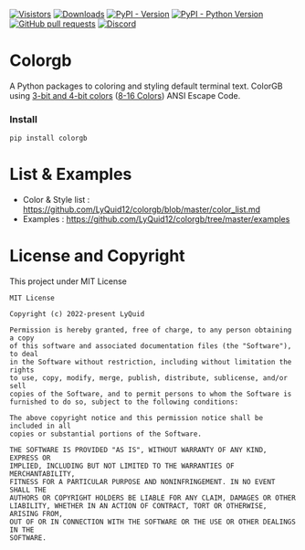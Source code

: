 [![Visistors](https://visitor-badge.glitch.me/badge?page_id=LyQuid12.colorgb)](https://github.com/LyQuid12/colorgb)
[![Downloads](https://pepy.tech/badge/colorgb)](https://pepy.tech/project/colorgb)
[![PyPI - Version](https://img.shields.io/pypi/v/colorgb?label=PyPI%20Version&logo=pypi)](https://pypi.org/project/colorgb)
[![PyPI - Python Version](https://img.shields.io/pypi/pyversions/colorgb?label=Python%20Version&logo=python)](https://pypi.org/project/colorgb)
[![GitHub pull requests](https://img.shields.io/github/issues-pr/LyQuid12/colorgb?label=Pull%20Requests)](https://github.com/LyQuid12/colorgb/pulls)
[![Discord](https://img.shields.io/discord/887650006977347594?color=blue&label=EterNomm&logo=discord)](https://discord.com/invite/qpT2AeYZRN)

# Colorgb
A Python packages to coloring and styling default terminal text.
ColorGB using [3-bit and 4-bit colors](https://en.m.wikipedia.org/wiki/ANSI_escape_code#3-bit_and_4-bit) ([8-16 Colors](https://gist.github.com/fnky/458719343aabd01cfb17a3a4f7296797#8-16-colors)) ANSI Escape Code.

### Install
```
pip install colorgb
```

# List & Examples
- Color & Style list : https://github.com/LyQuid12/colorgb/blob/master/color_list.md
- Examples : https://github.com/LyQuid12/colorgb/tree/master/examples

# License and Copyright
This project under MIT License
```
MIT License

Copyright (c) 2022-present LyQuid

Permission is hereby granted, free of charge, to any person obtaining a copy
of this software and associated documentation files (the "Software"), to deal
in the Software without restriction, including without limitation the rights
to use, copy, modify, merge, publish, distribute, sublicense, and/or sell
copies of the Software, and to permit persons to whom the Software is
furnished to do so, subject to the following conditions:

The above copyright notice and this permission notice shall be included in all
copies or substantial portions of the Software.

THE SOFTWARE IS PROVIDED "AS IS", WITHOUT WARRANTY OF ANY KIND, EXPRESS OR
IMPLIED, INCLUDING BUT NOT LIMITED TO THE WARRANTIES OF MERCHANTABILITY,
FITNESS FOR A PARTICULAR PURPOSE AND NONINFRINGEMENT. IN NO EVENT SHALL THE
AUTHORS OR COPYRIGHT HOLDERS BE LIABLE FOR ANY CLAIM, DAMAGES OR OTHER
LIABILITY, WHETHER IN AN ACTION OF CONTRACT, TORT OR OTHERWISE, ARISING FROM,
OUT OF OR IN CONNECTION WITH THE SOFTWARE OR THE USE OR OTHER DEALINGS IN THE
SOFTWARE.
```
